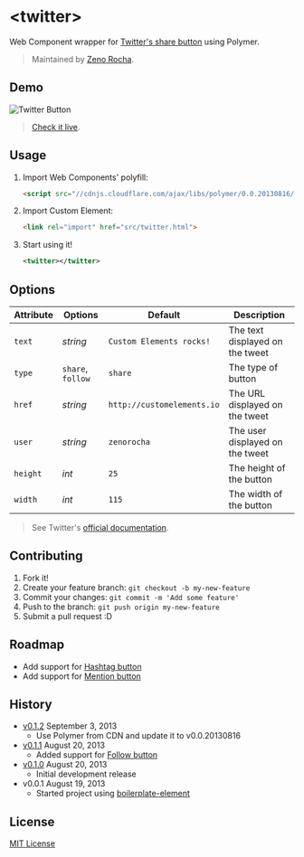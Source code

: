 # &lt;twitter&gt;

Web Component wrapper for [Twitter's share button](https://twitter.com/about/resources/buttons#tweet) using Polymer.

> Maintained by [Zeno Rocha](https://github.com/zenorocha).

## Demo

![Twitter Button](http://zno.io/QtuS/twitter-element.png)

> [Check it live](http://zenorocha.github.io/twitter-element).

## Usage

1. Import Web Components' polyfill:

	```html
	<script src="//cdnjs.cloudflare.com/ajax/libs/polymer/0.0.20130816/polymer.min.js"></script>
	```

2. Import Custom Element:

	```html
	<link rel="import" href="src/twitter.html">
	```

3. Start using it!

	```xml
	<twitter></twitter>
	```

## Options

Attribute | Options  		  | Default                    | Description
---       | ---      		  | ---                        | ---
`text`    | *string* 		  | `Custom Elements rocks!`   | The text displayed on the tweet
`type`    | `share`, `follow` | `share`   				   | The type of button
`href`    | *string* 		  | `http://customelements.io` | The URL displayed on the tweet
`user`    | *string* 		  | `zenorocha`                | The user displayed on the tweet
`height`  | *int*    		  | `25`                       | The height of the button
`width`   | *int*    		  | `115`                      | The width of the button

> See Twitter's [official documentation](https://twitter.com/about/resources/buttons).

## Contributing

1. Fork it!
2. Create your feature branch: `git checkout -b my-new-feature`
3. Commit your changes: `git commit -m 'Add some feature'`
4. Push to the branch: `git push origin my-new-feature`
5. Submit a pull request :D

## Roadmap

* Add support for [Hashtag button](https://twitter.com/about/resources/buttons#hashtag)
* Add support for [Mention button](https://twitter.com/about/resources/buttons#mention)

## History

* [v0.1.2](https://github.com/zenorocha/badge-element/releases/tag/0.1.2) September 3, 2013
	* Use Polymer from CDN and update it to v0.0.20130816
* [v0.1.1](https://github.com/zenorocha/twitter-element/releases/tag/0.1.1) August 20, 2013
	* Added support for [Follow button](https://twitter.com/about/resources/buttons#follow)
* [v0.1.0](https://github.com/zenorocha/twitter-element/releases/tag/0.1.0) August 20, 2013
	* Initial development release
* v0.0.1 August 19, 2013
	* Started project using [boilerplate-element](https://github.com/customelements/boilerplate-element)

## License

[MIT License](http://opensource.org/licenses/MIT)